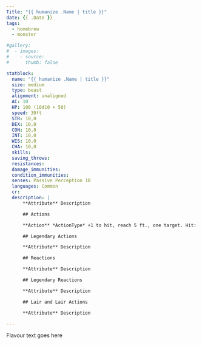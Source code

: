 ```yaml
---
Title: "{{ humanize .Name | title }}"
date: {{ .Date }}
tags:
  - homebrew
  - monster

#gallery:
#  - images:
#    - source: 
#      thumb: false

statblock:
  name: "{{ humanize .Name | title }}"
  size: medium
  type: beast
  alignment: unaligned
  AC: 10
  HP: 100 (10d10 + 50)
  speed: 30ft
  STR: 10,0
  DEX: 10,0
  CON: 10,0
  INT: 10,0
  WIS: 10,0
  CHA: 10,0
  skills:
  saving_throws:
  resistances:
  damage_immunities:
  condition_immunities: 
  senses: Passive Perception 10
  languages: Common
  cr:
  description: |
      **Attribute** Description

      ## Actions

      **Action** *ActionType* +1 to hit, reach 5 ft., one target. Hit: 5 (2d4) DamageType damage.

      ## Legendary Actions

      **Attribute** Description

      ## Reactions

      **Attribute** Description

      ## Legendary Reactions

      **Attribute** Description

      ## Lair and Lair Actions

      **Attribute** Description

---
```


Flavour text goes here
